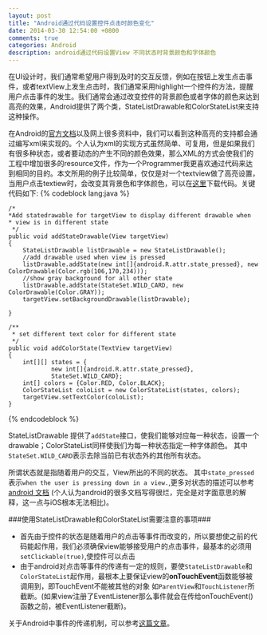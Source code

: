 ```yaml
---
layout: post
title: "Android通过代码设置控件点击时颜色变化"
date: 2014-03-30 12:54:00 +0800
comments: true
categories: Android
description: android通过代码设置View 不同状态时背景颜色和字体颜色
---
```

在UI设计时，我们通常希望用户得到及时的交互反馈，例如在按钮上发生点击事件，或者textView上发生点击时，我们通常采用highlight一个控件的方法，提醒用户点击事件的发生。我们通常会通过改变控件的背景颜色或者字体的颜色来达到高亮的效果，Android提供了两个类，StateListDrawable和ColorStateList来支持这种操作。

在Android的[官方文档](http://developer.android.com/guide/topics/resources/color-list-resource.html)以及网上很多资料中，我们可以看到这种高亮的支持都会通过编写xml来实现的。个人认为xml的实现方式虽然简单、可复用，但是如果我们有很多种状态，或者要动态的产生不同的颜色效果，那么XML的方式会使我们的工程中增加很多的resource文件，作为一个Programmer我更喜欢通过代码来达到相同的目的。本文所用的例子比较简单，仅仅是对一个textview做了高亮设置，当用户点击textiew时，会改变其背景色和字体颜色，可以在[这里](https://github.com/Charlesjean/FragmentTest)下载代码。关键代码如下:
{% codeblock lang:java %}

    /*
    *Add statedrawable for targetView to display different drawable when
    * view is in different state
     */
    public void addStateDrawable(View targetView)
    {
        StateListDrawable listDrawable = new StateListDrawable();
        //add drawable used when view is pressed
        listDrawable.addState(new int[]{android.R.attr.state_pressed}, new ColorDrawable(Color.rgb(106,170,234)));
        //show gray background for all other state
        listDrawable.addState(StateSet.WILD_CARD, new ColorDrawable(Color.GRAY));
        targetView.setBackgroundDrawable(listDrawable);

    }

    /**
     * set different text color for different state
     */
    public void addColorState(TextView targetView)
    {
        int[][] states = {
                new int[]{android.R.attr.state_pressed},
                StateSet.WILD_CARD};
        int[] colors = {Color.RED, Color.BLACK};
        ColorStateList coloList = new ColorStateList(states, colors);
        targetView.setTextColor(coloList);
    }
{% endcodeblock %}

StateListDrawable 提供了`addState`接口，使我们能够对应每一种状态，设置一个drawable；ColorStateList同样使我们为每一种状态指定一种字体颜色。 其中`StateSet.WILD_CARD`表示去除当前已有状态外的其他所有状态。 

所谓状态就是指随着用户的交互，View所出的不同的状态。 其中`state_pressed`表示` when the user is pressing down in a view. `,更多对状态的描述可以参考[android 文档](http://developer.android.com/reference/android/graphics/drawable/StateListDrawable.html) (个人认为android的很多文档写得很烂，完全是对字面意思的解释，这一点与iOS根本无法相比)。

###使用StateListDrawable和ColorStateList需要注意的事项###

* 首先由于控件的状态是随着用户的点击等事件而改变的，所以要想使之前的代码能起作用，我们必须确保view能够接受用户的点击事件，最基本的必须用`setClickable(true)`,使控件可以点击
* 由于android对点击等事件的传递有一定的规则，要使`StateListDrawable`和`ColorStateList`起作用，最根本上要保证view的**onTouchEvent**函数能够被调用到，即TouchEvent不能被其他的对象 如`ParentView`和`TouchListener`所截断。(如果view注册了EventListener那么事件就会在传给onTouchEvent()函数之前，被EventListener截断)。

关于Android中事件的传递机制，可以参考[这篇文章]()。
